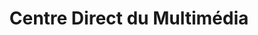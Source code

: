 ---
title: "Centre Direct du Multimédia"
url: /pecqueuse/centre-direct-du-multimedia/
shop: ordinateur
---